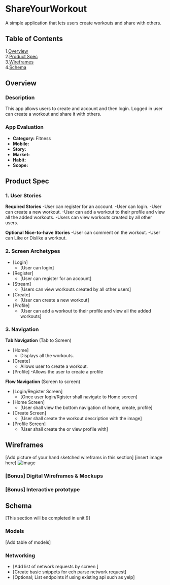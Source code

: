 # ShareYourWorkout
A simple application that lets users create workouts and share with others.

## Table of Contents
1.[Overview](#Overview)  
2.[Product Spec](#Product-Spec)  
3.[Wireframes](#Wireframes)  
4.[Schema](#Schema)

## Overview
### Description
This app allows users to create and account and then login. Logged in user can create a workout and share it with others.

### App Evaluation
- **Category:** Fitness
- **Mobile:**
- **Story:**
- **Market:**
- **Habit:**
- **Scope:**

## Product Spec

### 1. User Stories
**Required Stories**
 -User can register for an account.
 -User can login.
 -User can create a new workout.
 -User can add a workout to their profile and view all the added workouts.
 -Users can view workouts created by all other users.

**Optional Nice-to-have Stories**
 -User can comment on the workout.
 -User can Like or Dislike a workout.
 
### 2. Screen Archetypes
* [Login]
  * [User can login]
* [Register]
  * [User can register for an account]
* [Stream]
  * [Users can view workouts created by all other users]  
* [Create]
  * [User can create a new workout]
* [Profile]
  * [User can add a workout to their profile and view all the added workouts]  

### 3. Navigation
**Tab Navigation** (Tab to Screen)
* [Home]
  - Displays all the workouts.
* [Create]
  - Allows user to create a workout.
* [Profile]
 -Allows the user to create a profile

**Flow Navigation** (Screen to screen)
* [Login/Register Screen]
   * [Once  user login/Rgister shall navigate to Home screen]
* [Home Screen]
   * [User shall view the bottom navigation of home, create, profile]
* [Create Screen]
   * [User shall create the workout description with the image]
 * [Profile Screen]
   * [User shall create the or view profile with]

## Wireframes
[Add picture of your hand sketched wireframs in this section]
[insert image here]
![image](https://user-images.githubusercontent.com/66568997/139554048-d8349d82-0f5d-4b79-95e4-6de8accf8fa1.png)


### [Bonus] Digital Wireframes & Mockups

### [Bonus] Interactive prototype

## Schema
[This section will be completed in unit 9]
### Models
[Add table of models]
### Networking
- [Add list of network requests by screen ]
- [Create basic snippets for ech parse network request]
- [Optional; List endpoints if using existing api such as yelp]
